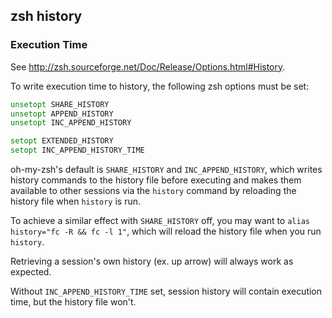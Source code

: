 ## zsh history

### Execution Time

See http://zsh.sourceforge.net/Doc/Release/Options.html#History.

To write execution time to history, the following zsh options must be set:

```zsh
unsetopt SHARE_HISTORY
unsetopt APPEND_HISTORY
unsetopt INC_APPEND_HISTORY

setopt EXTENDED_HISTORY
setopt INC_APPEND_HISTORY_TIME
```

oh-my-zsh's default is `SHARE_HISTORY` and `INC_APPEND_HISTORY`, which writes
history commands to the history file before executing and makes them available
to other sessions via the `history` command by reloading the history file
when `history` is run.

To achieve a similar effect with `SHARE_HISTORY` off, you may want to
`alias history="fc -R && fc -l 1"`, which will reload the history file when you
run `history`.

Retrieving a session's own history (ex. up arrow) will always work as expected.

Without `INC_APPEND_HISTORY_TIME` set, session history will contain execution
time, but the history file won't.
